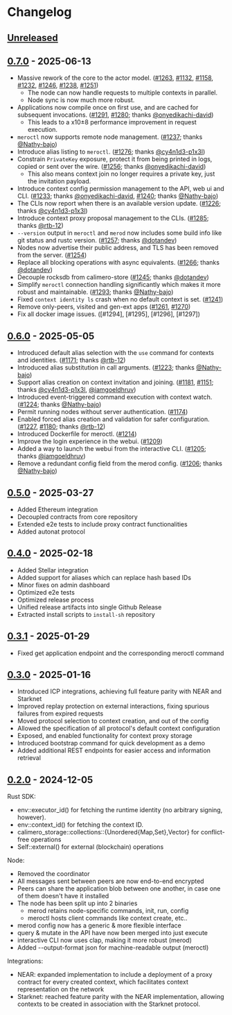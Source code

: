 # Changelog

## [Unreleased]

## [0.7.0] - 2025-06-13

- Massive rework of the core to the actor model. ([#1263], [#1132], [#1158],
  [#1232], [#1246], [#1238], [#1251])
  - The node can now handle requests to multiple contexts in parallel.
  - Node sync is now much more robust.
- Applications now compile once on first use, and are cached for subsequent
  invocations. ([#1291], [#1280]; thanks [@onyedikachi-david])
  - This leads to a x10±8 performance improvement in request execution.
- `meroctl` now supports remote node management. ([#1237]; thanks [@Nathy-bajo])
- Introduce alias listing to `meroctl`. ([#1276]; thanks [@cy4n1d3-p1x3l])
- Constrain `PrivateKey` exposure, protect it from being printed in logs, copied
  or sent over the wire. ([#1256]; thanks [@onyedikachi-david])
  - This also means context join no longer requires a private key, just the
    invitation payload.
- Introduce context config permission management to the API, web ui and CLI.
  ([#1233]; thanks [@onyedikachi-david], [#1240]; thanks [@Nathy-bajo])
- The CLIs now report when there is an available version update. ([#1226];
  thanks [@cy4n1d3-p1x3l])
- Introduce context proxy proposal management to the CLIs. ([#1285]; thanks
  [@rtb-12])
- `--version` output in `meroctl` and `merod` now includes some build info like
  git status and rustc version. ([#1257]; thanks [@dotandev])
- Nodes now advertise their public address, and TLS has been removed from the
  server. ([#1254])
- Replace all blocking operations with async equivalents. ([#1266]; thanks
  [@dotandev])
- Decouple rocksdb from calimero-store ([#1245]; thanks [@dotandev])
- Simplify `meroctl` connection handling significantly which makes it more
  robust and maintainable. ([#1293]; thanks [@Nathy-bajo])
- Fixed `context identity ls` crash when no default context is set. ([#1241])
- Remove only-peers, visited and gen-ext apps ([#1261], [#1270])
- Fix all docker image issues. ([#1294], [#1295], [#1296], [#1297])

## [0.6.0] - 2025-05-05

- Introduced default alias selection with the `use` command for contexts and
  identities. ([#1171]; thanks [@rtb-12])
- Introduced alias substitution in call arguments. ([#1223]; thanks
  [@Nathy-bajo])
- Support alias creation on context invitation and joining. ([#1181], [#1151];
  thanks [@cy4n1d3-p1x3l], [@iamgoeldhruv])
- Introduced event-triggered command execution with context watch. ([#1224];
  thanks [@Nathy-bajo])
- Permit running nodes without server authentication. ([#1174])
- Enabled forced alias creation and validation for safer configuration.
  ([#1227], [#1180]; thanks [@rtb-12])
- Introduced Dockerfile for meroctl. ([#1214])
- Improve the login experience in the webui. ([#1209])
- Added a way to launch the webui from the interactive CLI. ([#1205]; thanks
  [@iamgoeldhruv])
- Remove a redundant config field from the merod config. ([#1206]; thanks
  [@Nathy-bajo])

## [0.5.0] - 2025-03-27

- Added Ethereum integration
- Decoupled contracts from core repository
- Extended e2e tests to include proxy contract functionalities
- Added autonat protocol

## [0.4.0] - 2025-02-18

- Added Stellar integration
- Added support for aliases which can replace hash based IDs
- Minor fixes on admin dashboard
- Optimized e2e tests
- Optimized release process
- Unified release artifacts into single Github Release
- Extracted install scripts to `install-sh` repository

## [0.3.1] - 2025-01-29

- Fixed get application endpoint and the corresponding meroctl command

## [0.3.0] - 2025-01-16

- Introduced ICP integrations, achieving full feature parity with NEAR and
  Starknet
- Improved replay protection on external interactions, fixing spurious failures
  from expired requests
- Moved protocol selection to context creation, and out of the config
- Allowed the specification of all protocol's default context configuration
- Exposed, and enabled functionality for context proxy storage
- Introduced bootstrap command for quick development as a demo
- Added additional REST endpoints for easier access and information retrieval

## [0.2.0] - 2024-12-05

Rust SDK:

- env::executor_id() for fetching the runtime identity (no arbitrary signing,
  however).
- env::context_id() for fetching the context ID.
- calimero_storage::collections::{Unordered{Map,Set},Vector} for conflict-free
  operations
- Self::external() for external (blockchain) operations

Node:

- Removed the coordinator
- All messages sent between peers are now end-to-end encrypted
- Peers can share the application blob between one another, in case one of them
  doesn't have it installed
- The node has been split up into 2 binaries
  - merod retains node-specific commands, init, run, config
  - meroctl hosts client commands like context create, etc..
- merod config now has a generic & more flexible interface
- query & mutate in the API have now been merged into just execute
- interactive CLI now uses clap, making it more robust (merod)
- Added --output-format json for machine-readable output (meroctl)

Integrations:

- NEAR: expanded implementation to include a deployment of a proxy contract for
  every created context, which facilitates context representation on the network
- Starknet: reached feature parity with the NEAR implementation, allowing
  contexts to be created in association with the Starknet protocol.

<!-- versions -->

[unreleased]: https://github.com/calimero-network/core/compare/0.7.0...HEAD
[0.7.0]: https://github.com/calimero-network/core/compare/0.6.0...0.7.0
[0.6.0]: https://github.com/calimero-network/core/compare/0.5.0...0.6.0
[0.5.0]: https://github.com/calimero-network/core/compare/0.4.0...0.5.0
[0.4.0]: https://github.com/calimero-network/core/compare/merod-0.3.1...0.4.0
[0.3.1]:
  https://github.com/calimero-network/core/compare/merod-0.3.0...merod-0.3.1
[0.3.0]:
  https://github.com/calimero-network/core/compare/merod-0.2.0...merod-0.3.0
[0.2.0]: https://github.com/calimero-network/core/releases/tag/merod-0.2.0

<!-- contributors -->

[@rtb-12]: https://github.com/rtb-12
[@cy4n1d3-p1x3l]: https://github.com/cy4n1d3-p1x3l
[@iamgoeldhruv]: https://github.com/iamgoeldhruv
[@Nathy-bajo]: https://github.com/Nathy-bajo
[@dotandev]: https://github.com/dotandev
[@onyedikachi-david]: https://github.com/onyedikachi-david

<!-- patches -->

[#1171]: https://github.com/calimero-network/core/pull/1171
[#1223]: https://github.com/calimero-network/core/pull/1223
[#1181]: https://github.com/calimero-network/core/pull/1181
[#1151]: https://github.com/calimero-network/core/pull/1151
[#1224]: https://github.com/calimero-network/core/pull/1224
[#1174]: https://github.com/calimero-network/core/pull/1174
[#1227]: https://github.com/calimero-network/core/pull/1227
[#1180]: https://github.com/calimero-network/core/pull/1180
[#1214]: https://github.com/calimero-network/core/pull/1214
[#1209]: https://github.com/calimero-network/core/pull/1209
[#1205]: https://github.com/calimero-network/core/pull/1205
[#1206]: https://github.com/calimero-network/core/pull/1206
[#1263]: https://github.com/calimero-network/core/pull/1263
[#1132]: https://github.com/calimero-network/core/pull/1132
[#1158]: https://github.com/calimero-network/core/pull/1158
[#1232]: https://github.com/calimero-network/core/pull/1232
[#1246]: https://github.com/calimero-network/core/pull/1246
[#1238]: https://github.com/calimero-network/core/pull/1238
[#1251]: https://github.com/calimero-network/core/pull/1251
[#1291]: https://github.com/calimero-network/core/pull/1291
[#1280]: https://github.com/calimero-network/core/pull/1280
[#1237]: https://github.com/calimero-network/core/pull/1237
[#1241]: https://github.com/calimero-network/core/pull/1241
[#1233]: https://github.com/calimero-network/core/pull/1233
[#1240]: https://github.com/calimero-network/core/pull/1240
[#1254]: https://github.com/calimero-network/core/pull/1254
[#1261]: https://github.com/calimero-network/core/pull/1261
[#1270]: https://github.com/calimero-network/core/pull/1270
[#1266]: https://github.com/calimero-network/core/pull/1266
[#1245]: https://github.com/calimero-network/core/pull/1245
[#1226]: https://github.com/calimero-network/core/pull/1226
[#1285]: https://github.com/calimero-network/core/pull/1285
[#1257]: https://github.com/calimero-network/core/pull/1257
[#1276]: https://github.com/calimero-network/core/pull/1276
[#1256]: https://github.com/calimero-network/core/pull/1256
[#1293]: https://github.com/calimero-network/core/pull/1293
